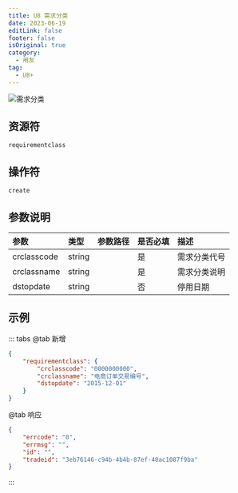 ```yaml
---
title: U8 需求分类
date: 2023-06-19
editLink: false
footer: false
isOriginal: true
category:
  - 用友
tag:
  - U8+
---
```


![需求分类](https://nas.ilyl.life:8092/yonyou/u8/as/requirementclass.gif)

## 资源符

`requirementclass`
  
## 操作符

`create`

## 参数说明

|参数|类型|参数路径|是否必填|描述|
|:-|:-|:-|:-|:-|
|crclasscode|string||是|需求分类代号|
|crclassname|string||是|需求分类说明|
|dstopdate|string||否|停用日期|

## 示例

::: tabs
@tab 新增

```json
{
    "requirementclass": {
        "crclasscode": "0000000000",
        "crclassname": "电商订单交易编号",
        "dstopdate": "2015-12-01"
    }
}
```

@tab 响应

```json
{
    "errcode": "0",
    "errmsg": "",
    "id": "",
    "tradeid": "3eb76146-c94b-4b4b-87ef-40ac1087f9ba"
}
```

:::
